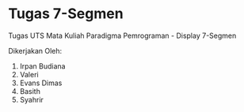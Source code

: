 # Tugas 7-Segmen

Tugas UTS Mata Kuliah Paradigma Pemrograman - Display 7-Segmen

Dikerjakan Oleh:
1. Irpan Budiana
2. Valeri
3. Evans Dimas
4. Basith
5. Syahrir
